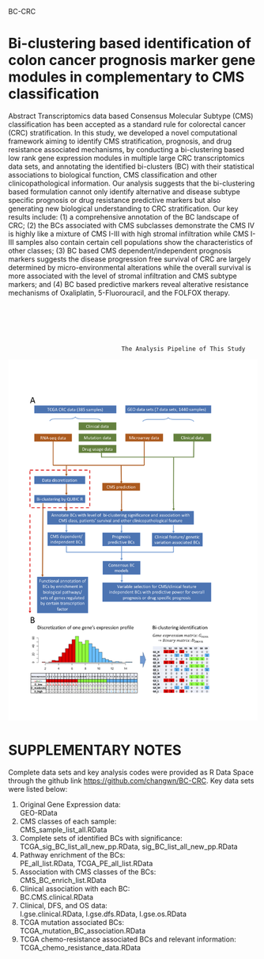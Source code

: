 BC-CRC
# Bi-clustering based identification of colon cancer prognosis marker gene modules in complementary to CMS classification

Abstract
Transcriptomics data based Consensus Molecular Subtype (CMS) classification has been accepted as a standard rule for colorectal cancer (CRC) stratification. In this study, we developed a novel computational framework aiming to identify CMS stratification, prognosis, and drug resistance associated mechanisms, by conducting a bi-clustering based low rank gene expression modules in multiple large CRC transcriptomics data sets, and annotating the identified bi-clusters (BC) with their statistical associations to biological function, CMS classification and other clinicopathological information. Our analysis suggests that the bi-clustering based formulation cannot only identify alternative and disease subtype specific prognosis or drug resistance predictive markers but also generating new biological understanding to CRC stratification. Our key results include: (1) a comprehensive annotation of the BC landscape of CRC; (2) the BCs associated with CMS subclasses demonstrate the CMS IV is highly like a mixture of CMS I-III with high stromal infiltration while CMS I-III samples also contain certain cell populations show the characteristics of other classes; (3) BC based CMS dependent/independent prognosis markers suggests the disease progression free survival of CRC are largely determined by micro-environmental alterations while the overall survival is more associated with the level of stromal infiltration and CMS subtype markers; and (4) BC based predictive markers reveal alterative resistance mechanisms of Oxaliplatin, 5-Fluorouracil, and the FOLFOX therapy.

<br/>
<br/>
<br/>
<br/>



                                    The Analysis Pipeline of This Study
![image](https://github.com/changwn/BC-CRC/blob/master/CRC_figure/fig1.jpg)

# SUPPLEMENTARY NOTES <br/>
Complete data sets and key analysis codes were provided as R Data Space through the github link https://github.com/changwn/BC-CRC. Key data sets were listed below:

1)  Original Gene Expression data:<br/>
    GEO-RData
2)  CMS classes of each sample:<br/>
    CMS_sample_list_all.RData
3)  Complete sets of identified BCs with significance: <br/>
    TCGA_sig_BC_list_all_new_pp.RData, sig_BC_list_all_new_pp.RData
4)  Pathway enrichment of the BCs:<br/>
    PE_all_list.RData, TCGA_PE_all_list.RData
5)  Association with CMS classes of the BCs:<br/>
    CMS_BC_enrich_list.RData
6)  Clinical association with each BC:<br/>
    BC.CMS.clinical.RData
7)  Clinical, DFS, and OS data:<br/>
    I.gse.clinical.RData, I.gse.dfs.RData, I.gse.os.RData
8)  TCGA mutation associated BCs:<br/>
    TCGA_mutation_BC_association.RData
9)  TCGA chemo-resistance associated BCs and relevant information:<br/>
    TCGA_chemo_resistance_data.RData

